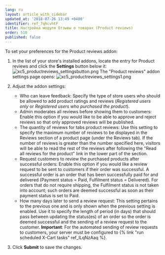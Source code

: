 ```yaml
---
lang: ru
layout: article_with_sidebar
updated_at: '2018-07-26 13:49 +0400'
identifier: ref_7qhcvhtF
title: Настройка модуля Отзывы о товарах (Product reviews)
order: 510
published: false
---
```

To set your preferences for the Product reviews addon:
   1. In the list of your store's installed addons, locate the entry for Product reviews and click the **Settings** button below it:
    ![xc5_productreviews_settingsbutton.png]({{site.baseurl}}/attachments/ref_XBriIS6B/xc5_productreviews_settingsbutton.png)
      The "Product reviews" addon settings page opens:
    ![xc5_productreviews_settings1.png]({{site.baseurl}}/attachments/ref_45EGhRet/xc5_productreviews_settings1.png)
  
   2. Adjust the addon settings: 
      * Who can leave feedback: Specify the type of store users who should be allowed to add product ratings and reviews (_Registered users only_ or _Registered users who purchased the product_).
      * Admin moderates all reviews before showing them to customers: Enable this option if you would like to be able to approve and reject reviews so that only approved reviews will be published.
      * The quantity of reviews for tabs product reviews: Use this setting to specify the maximum number of reviews to be displayed in the Reviews section of a product page (under the Reviews tab). If the number of reviews is greater than the number specified here, visitors will be able to read the rest of the reviews after following the "Read all reviews for the product" link in the lower part of the section.
      * Request customers to review the purchased products after successful orders: Enable this option if you would like a review request to be sent to customers if their order was successful. A successful order is an order that has been successfully paid for and delivered (Payment status = Paid, Fulfilment status = Delivered). For orders that do not require shipping, the Fulfilment status is not taken into account; such orders are deemed successful as soon as their payment status is set to Paid.
      * How many days later to send a review request: This setting pertains to the previous one and is only shown when the previous setting is enabled. Use it to specify the length of period (in days) that should pass between updating the status(es) of an order so the order is deemed successful and the sending of a review request to the customer. **Important**: For the automated sending of review requests to customers, your server must be configured to {% link "run scheduled X-Cart tasks" ref_lLqNzAaq %}.
      
   3.  Click **Submit** to save the changes.
